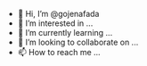 - 👋 Hi, I’m @gojenafada
- 👀 I’m interested in ...
- 🌱 I’m currently learning ...
- 💞️ I’m looking to collaborate on ...
- 📫 How to reach me ...

<!---
gojenafada/gojenafada is a ✨ special ✨ repository because its `README.md` (this file) appears on your GitHub profile.
You can click the Preview link to take a look at your changes.
--->
